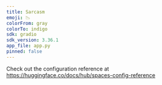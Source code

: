 ```yaml
---
title: Sarcasm
emoji: 📉
colorFrom: gray
colorTo: indigo
sdk: gradio
sdk_version: 3.36.1
app_file: app.py
pinned: false
---
```


Check out the configuration reference at https://huggingface.co/docs/hub/spaces-config-reference
